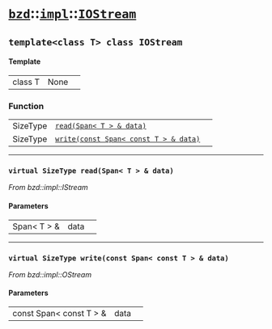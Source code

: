 # [`bzd`](../../../index.md)::[`impl`](../../index.md)::[`IOStream`](../index.md)

## `template<class T> class IOStream`

#### Template
||||
|---:|:---|:---|
|class T|None||
### Function
||||
|---:|:---|:---|
|SizeType|[`read(Span< T > & data)`](.)||
|SizeType|[`write(const Span< const T > & data)`](.)||
------
### `virtual SizeType read(Span< T > & data)`
*From bzd::impl::IStream*


#### Parameters
||||
|---:|:---|:---|
|Span< T > &|data||
------
### `virtual SizeType write(const Span< const T > & data)`
*From bzd::impl::OStream*


#### Parameters
||||
|---:|:---|:---|
|const Span< const T > &|data||
